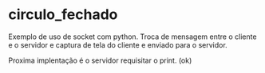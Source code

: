 # circulo_fechado

Exemplo de uso de socket com python.
Troca de mensagem entre o cliente e o servidor e captura de tela do cliente e enviado para o servidor.

Proxima implentação é o servidor requisitar o print. (ok)
